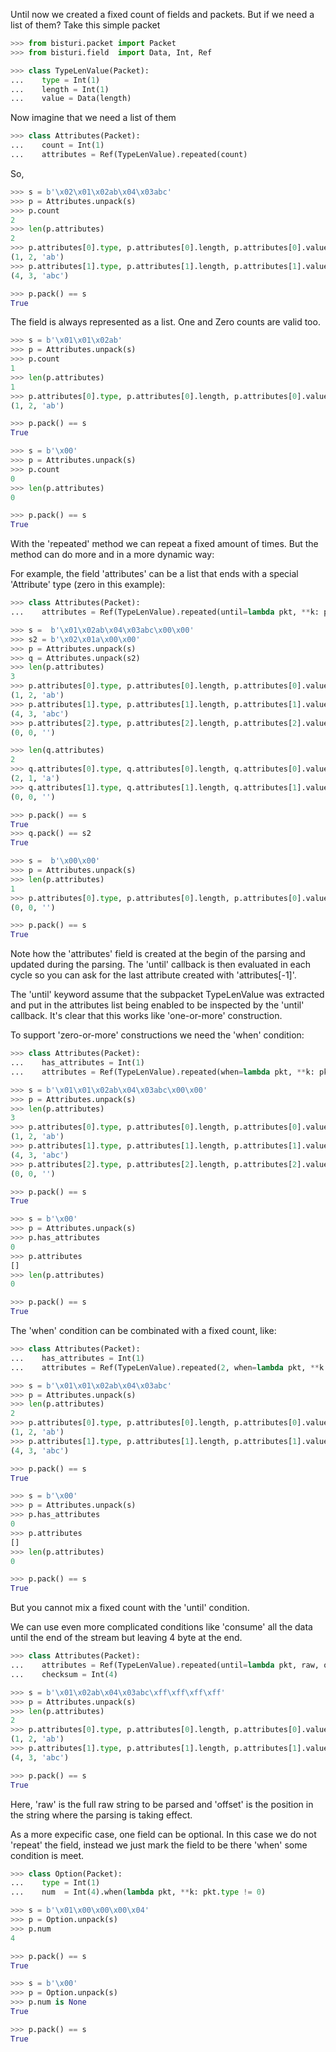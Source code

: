 Until now we created a fixed count of fields and packets. But if we need a list of them?
Take this simple packet

```python
>>> from bisturi.packet import Packet
>>> from bisturi.field  import Data, Int, Ref

>>> class TypeLenValue(Packet):
...    type = Int(1)
...    length = Int(1)
...    value = Data(length)

```

Now imagine that we need a list of them

```python
>>> class Attributes(Packet):
...    count = Int(1)
...    attributes = Ref(TypeLenValue).repeated(count)

```

So,

```python
>>> s = b'\x02\x01\x02ab\x04\x03abc'
>>> p = Attributes.unpack(s)
>>> p.count
2
>>> len(p.attributes)
2
>>> p.attributes[0].type, p.attributes[0].length, p.attributes[0].value
(1, 2, 'ab')
>>> p.attributes[1].type, p.attributes[1].length, p.attributes[1].value
(4, 3, 'abc')

>>> p.pack() == s
True

```

The field is always represented as a list. One and Zero counts are valid too.

```python 
>>> s = b'\x01\x01\x02ab'
>>> p = Attributes.unpack(s)
>>> p.count
1
>>> len(p.attributes)
1
>>> p.attributes[0].type, p.attributes[0].length, p.attributes[0].value
(1, 2, 'ab')

>>> p.pack() == s
True

>>> s = b'\x00'
>>> p = Attributes.unpack(s)
>>> p.count
0
>>> len(p.attributes)
0

>>> p.pack() == s
True

```

With the 'repeated' method we can repeat a fixed amount of times.
But the method can do more and in a more dynamic way:

For example, the field 'attributes' can be a list that ends with a special
'Attribute' type (zero in this example):

```python
>>> class Attributes(Packet):
...    attributes = Ref(TypeLenValue).repeated(until=lambda pkt, **k: pkt.attributes[-1].type == 0)

>>> s =  b'\x01\x02ab\x04\x03abc\x00\x00'
>>> s2 = b'\x02\x01a\x00\x00'
>>> p = Attributes.unpack(s)
>>> q = Attributes.unpack(s2)
>>> len(p.attributes)
3
>>> p.attributes[0].type, p.attributes[0].length, p.attributes[0].value
(1, 2, 'ab')
>>> p.attributes[1].type, p.attributes[1].length, p.attributes[1].value
(4, 3, 'abc')
>>> p.attributes[2].type, p.attributes[2].length, p.attributes[2].value
(0, 0, '')

>>> len(q.attributes)
2
>>> q.attributes[0].type, q.attributes[0].length, q.attributes[0].value
(2, 1, 'a')
>>> q.attributes[1].type, q.attributes[1].length, q.attributes[1].value
(0, 0, '')

>>> p.pack() == s
True
>>> q.pack() == s2
True

>>> s =  b'\x00\x00'
>>> p = Attributes.unpack(s)
>>> len(p.attributes)
1
>>> p.attributes[0].type, p.attributes[0].length, p.attributes[0].value
(0, 0, '')

>>> p.pack() == s
True

```

Note how the 'attributes' field is created at the begin of the parsing and 
updated during the parsing. The 'until' callback is then evaluated in each cycle
so you can ask for the last attribute created with 'attributes[-1]'.

The 'until' keyword assume that the subpacket TypeLenValue was extracted and put in
the attributes list being enabled to be inspected by the 'until' callback.
It's clear that this works like 'one-or-more' construction.

To support 'zero-or-more' constructions we need the 'when' condition:

```python
>>> class Attributes(Packet):
...    has_attributes = Int(1)
...    attributes = Ref(TypeLenValue).repeated(when=lambda pkt, **k: pkt.has_attributes, until=lambda pkt, **k: pkt.attributes[-1].type == 0)

>>> s = b'\x01\x01\x02ab\x04\x03abc\x00\x00'
>>> p = Attributes.unpack(s)
>>> len(p.attributes)
3
>>> p.attributes[0].type, p.attributes[0].length, p.attributes[0].value
(1, 2, 'ab')
>>> p.attributes[1].type, p.attributes[1].length, p.attributes[1].value
(4, 3, 'abc')
>>> p.attributes[2].type, p.attributes[2].length, p.attributes[2].value
(0, 0, '')

>>> p.pack() == s
True

>>> s = b'\x00'
>>> p = Attributes.unpack(s)
>>> p.has_attributes
0
>>> p.attributes
[]
>>> len(p.attributes)
0

>>> p.pack() == s
True

```

The 'when' condition can be combinated with a fixed count, like:

```python
>>> class Attributes(Packet):
...    has_attributes = Int(1)
...    attributes = Ref(TypeLenValue).repeated(2, when=lambda pkt, **k: pkt.has_attributes)

>>> s = b'\x01\x01\x02ab\x04\x03abc'
>>> p = Attributes.unpack(s)
>>> len(p.attributes)
2
>>> p.attributes[0].type, p.attributes[0].length, p.attributes[0].value
(1, 2, 'ab')
>>> p.attributes[1].type, p.attributes[1].length, p.attributes[1].value
(4, 3, 'abc')

>>> p.pack() == s
True

>>> s = b'\x00'
>>> p = Attributes.unpack(s)
>>> p.has_attributes
0
>>> p.attributes
[]
>>> len(p.attributes)
0

>>> p.pack() == s
True

```

But you cannot mix a fixed count with the 'until' condition.


We can use even more complicated conditions like 'consume' all the data until the end
of the stream but leaving 4 byte at the end.

```python
>>> class Attributes(Packet):
...    attributes = Ref(TypeLenValue).repeated(until=lambda pkt, raw, offset, **k: offset >= (len(raw) - 4))
...    checksum = Int(4)

>>> s = b'\x01\x02ab\x04\x03abc\xff\xff\xff\xff'
>>> p = Attributes.unpack(s)
>>> len(p.attributes)
2
>>> p.attributes[0].type, p.attributes[0].length, p.attributes[0].value
(1, 2, 'ab')
>>> p.attributes[1].type, p.attributes[1].length, p.attributes[1].value
(4, 3, 'abc')

>>> p.pack() == s
True

```

Here, 'raw' is the full raw string to be parsed and 'offset' is the position in the string
where the parsing is taking effect.

As a more expecific case, one field can be optional. In this case we do not 'repeat'
the field, instead we just mark the field to be there 'when' some condition is meet.


```python
>>> class Option(Packet):
...    type = Int(1)
...    num  = Int(4).when(lambda pkt, **k: pkt.type != 0)

>>> s = b'\x01\x00\x00\x00\x04'
>>> p = Option.unpack(s)
>>> p.num
4

>>> p.pack() == s
True

>>> s = b'\x00'
>>> p = Option.unpack(s)
>>> p.num is None
True

>>> p.pack() == s
True

```
